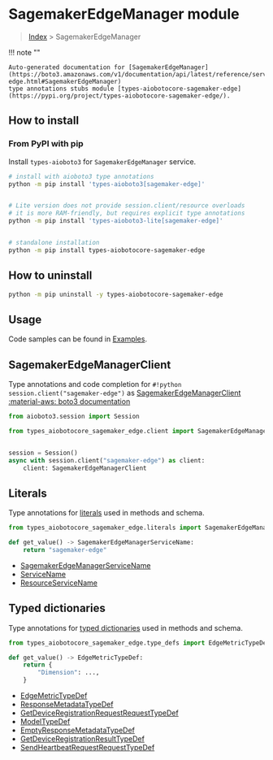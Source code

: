 # SagemakerEdgeManager module

> [Index](../README.md) > SagemakerEdgeManager


!!! note ""

    Auto-generated documentation for [SagemakerEdgeManager](https://boto3.amazonaws.com/v1/documentation/api/latest/reference/services/sagemaker-edge.html#SagemakerEdgeManager)
    type annotations stubs module [types-aiobotocore-sagemaker-edge](https://pypi.org/project/types-aiobotocore-sagemaker-edge/).

## How to install



### From PyPI with pip

Install `types-aioboto3` for `SagemakerEdgeManager` service.

```bash
# install with aioboto3 type annotations
python -m pip install 'types-aioboto3[sagemaker-edge]'


# Lite version does not provide session.client/resource overloads
# it is more RAM-friendly, but requires explicit type annotations
python -m pip install 'types-aioboto3-lite[sagemaker-edge]'


# standalone installation
python -m pip install types-aiobotocore-sagemaker-edge
```



## How to uninstall

```bash
python -m pip uninstall -y types-aiobotocore-sagemaker-edge
```

## Usage

Code samples can be found in [Examples](./usage.md).

## SagemakerEdgeManagerClient

Type annotations and code completion for  `#!python session.client("sagemaker-edge")` as [SagemakerEdgeManagerClient](./client.md)
[:material-aws: boto3 documentation](https://boto3.amazonaws.com/v1/documentation/api/latest/reference/services/sagemaker-edge.html#SagemakerEdgeManager.Client)

```python title="Usage example"
from aioboto3.session import Session

from types_aiobotocore_sagemaker_edge.client import SagemakerEdgeManagerClient


session = Session()
async with session.client("sagemaker-edge") as client:
    client: SagemakerEdgeManagerClient
```








## Literals

Type annotations for [literals](./literals.md) used in methods and schema.

```python title="Usage example"
from types_aiobotocore_sagemaker_edge.literals import SagemakerEdgeManagerServiceName

def get_value() -> SagemakerEdgeManagerServiceName:
    return "sagemaker-edge"
```

- [SagemakerEdgeManagerServiceName](./literals.md#sagemakeredgemanagerservicename)
- [ServiceName](./literals.md#servicename)
- [ResourceServiceName](./literals.md#resourceservicename)




## Typed dictionaries

Type annotations for [typed dictionaries](./type_defs.md) used in methods and schema.

```python title="Usage example"
from types_aiobotocore_sagemaker_edge.type_defs import EdgeMetricTypeDef

def get_value() -> EdgeMetricTypeDef:
    return {
        "Dimension": ...,
    }
```

- [EdgeMetricTypeDef](./type_defs.md#edgemetrictypedef)
- [ResponseMetadataTypeDef](./type_defs.md#responsemetadatatypedef)
- [GetDeviceRegistrationRequestRequestTypeDef](./type_defs.md#getdeviceregistrationrequestrequesttypedef)
- [ModelTypeDef](./type_defs.md#modeltypedef)
- [EmptyResponseMetadataTypeDef](./type_defs.md#emptyresponsemetadatatypedef)
- [GetDeviceRegistrationResultTypeDef](./type_defs.md#getdeviceregistrationresulttypedef)
- [SendHeartbeatRequestRequestTypeDef](./type_defs.md#sendheartbeatrequestrequesttypedef)

